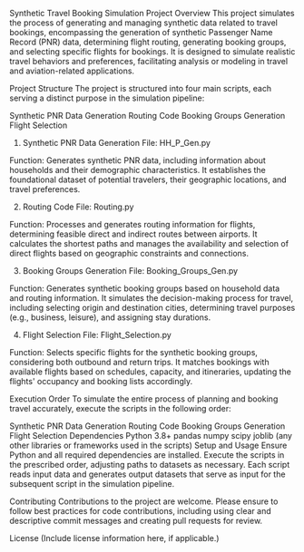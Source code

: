 Synthetic Travel Booking Simulation Project
Overview
This project simulates the process of generating and managing synthetic data related to travel bookings, encompassing the generation of synthetic Passenger Name Record (PNR) data, determining flight routing, generating booking groups, and selecting specific flights for bookings. It is designed to simulate realistic travel behaviors and preferences, facilitating analysis or modeling in travel and aviation-related applications.

Project Structure
The project is structured into four main scripts, each serving a distinct purpose in the simulation pipeline:

Synthetic PNR Data Generation
Routing Code
Booking Groups Generation
Flight Selection
1. Synthetic PNR Data Generation
File: HH_P_Gen.py

Function: Generates synthetic PNR data, including information about households and their demographic characteristics. It establishes the foundational dataset of potential travelers, their geographic locations, and travel preferences.

2. Routing Code
File: Routing.py

Function: Processes and generates routing information for flights, determining feasible direct and indirect routes between airports. It calculates the shortest paths and manages the availability and selection of direct flights based on geographic constraints and connections.

3. Booking Groups Generation
File: Booking_Groups_Gen.py

Function: Generates synthetic booking groups based on household data and routing information. It simulates the decision-making process for travel, including selecting origin and destination cities, determining travel purposes (e.g., business, leisure), and assigning stay durations.

4. Flight Selection
File: Flight_Selection.py

Function: Selects specific flights for the synthetic booking groups, considering both outbound and return trips. It matches bookings with available flights based on schedules, capacity, and itineraries, updating the flights' occupancy and booking lists accordingly.

Execution Order
To simulate the entire process of planning and booking travel accurately, execute the scripts in the following order:

Synthetic PNR Data Generation
Routing Code
Booking Groups Generation
Flight Selection
Dependencies
Python 3.8+
pandas
numpy
scipy
joblib
(any other libraries or frameworks used in the scripts)
Setup and Usage
Ensure Python and all required dependencies are installed. Execute the scripts in the prescribed order, adjusting paths to datasets as necessary. Each script reads input data and generates output datasets that serve as input for the subsequent script in the simulation pipeline.

Contributing
Contributions to the project are welcome. Please ensure to follow best practices for code contributions, including using clear and descriptive commit messages and creating pull requests for review.

License
(Include license information here, if applicable.)


 
